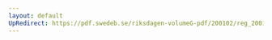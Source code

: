 ```yaml
---
layout: default
UpRedirect: https://pdf.swedeb.se/riksdagen-volumeG-pdf/200102/reg_200102/reg_200102_0422.pdf
---
```

